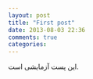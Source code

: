```yaml
---
layout: post
title: "First post"
date: 2013-08-03 22:36
comments: true
categories: 
---
```


این پست آزمایشی است.